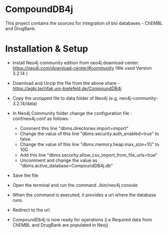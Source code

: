 # CompoundDB4j

This project contains the sources for integration of bio databases - ChEMBL and DrugBank.


# Installation & Setup

* Install Neo4j community edition from neo4j download center: https://neo4j.com/download-center/#community
  (We used Version 3.2.14 )
* Download and Unzip the file from the above share - https://agbi.techfak.uni-bielefeld.de/CompoundDB4j
* Copy the unzipped file to data folder of Neo4j (e.g. neo4j-community-3.2.14/data)
* In Neo4j Community folder change the configuration file : conf/neo4j.conf as follows:
    *  Comment this line "dbms.directories.import=import"
    *  Change the value of this line "dbms.security.auth_enabled=true" to false.
    *  Change the value of this line "dbms.memory.heap.max_size=1G" to 10G
    *  Add this line "dbms.security.allow_csv_import_from_file_urls=true"      
    *  Uncomment  and change the value as "dbms.active_database=CompoundDB4j.db" 
    
* Save the file
* Open the terminal and run the command ./bin/neo4j console
* When the command is executed, it provides a url where the database runs.
* Redirect to the url. 
* CompoundDb4j is now ready for operations (i.e Required data from ChEMBL and DrugBank are populated in Neoj)
